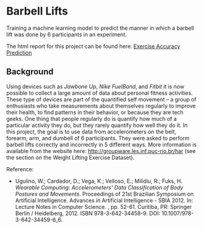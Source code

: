 # Barbell Lifts

Training a machine learning model to predict the manner in which a barbell lift was done by 6 participants in an experiment.

The html report for this project can be found here: [Exercise Accuracy Prediction](https://sarthakgiri32.github.io/ExerciseType/)

## Background

Using devices such as _Jawbone Up_, _Nike FuelBand_, and _Fitbit_ it is now possible to collect a large amount of data about personal fitness activities. These type of devices are part of the quantified self movement – a group of enthusiasts who take measurements about themselves regularly to improve their health, to find patterns in their behavior, or because they are tech geeks. One thing that people regularly do is quantify how much of a particular activity they do, but they rarely quantify how well they do it. In this project, the goal is to use data from accelerometers on the belt, forearm, arm, and dumbell of 6 participants. They were asked to perform barbell lifts correctly and incorrectly in 5 different ways. More information is available from the website here: http://groupware.les.inf.puc-rio.br/har (see the section on the Weight Lifting Exercise Dataset).

Reference:
* Ugulino, W.; Cardador, D.; Vega, K.; Velloso, E.; Milidiu, R.; Fuks, H. _Wearable Computing: Accelerometers' Data Classification of Body Postures and Movements_. Proceedings of 21st Brazilian Symposium on Artificial Intelligence. Advances in Artificial Intelligence - SBIA 2012. In: Lecture Notes in Computer Science. , pp. 52-61. Curitiba, PR: Springer Berlin / Heidelberg, 2012. ISBN 978-3-642-34458-9. DOI: 10.1007/978-3-642-34459-6_6.

